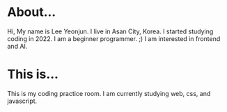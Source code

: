 # About...

Hi, My name is Lee Yeonjun.
I live in Asan City, Korea.
I started studying coding in 2022.
I am a beginner programmer. ;)
I am interested in frontend and AI.

# This is...
This is my coding practice room.
I am currently studying web, css, and javascript.